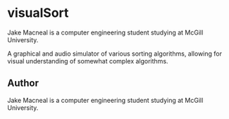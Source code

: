 visualSort
==========
Jake Macneal is a computer engineering student studying at McGill University.


A graphical and audio simulator of various sorting algorithms, allowing for visual understanding of somewhat complex algorithms.






## Author ##
Jake Macneal is a computer engineering student studying at McGill University.
